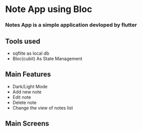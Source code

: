 # Note App using Bloc

### Notes App is a simple application devloped by flutter 

## Tools used

- sqflite as local db
- Bloc(cubit) As State Management

## Main Features

- Dark/Light Mode
- Add new note
- Edit note
- Delete note
- Change the view of notes list

## Main Screens


